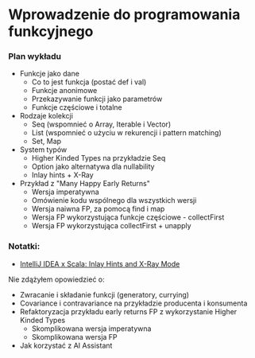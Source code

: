 # Wprowadzenie do programowania funkcyjnego

### Plan wykładu
* Funkcje jako dane
  * Co to jest funkcja (postać def i val)
  * Funkcje anonimowe
  * Przekazywanie funkcji jako parametrów
  * Funkcje częściowe i totalne
* Rodzaje kolekcji
  * Seq (wspomnieć o Array, Iterable i Vector)
  * List (wspomnieć o użyciu w rekurencji i pattern matching)
  * Set, Map
* System typów
  * Higher Kinded Types na przykładzie Seq
  * Option jako alternatywa dla nullability
  * Inlay hints + X-Ray
* Przykład z "Many Happy Early Returns"
  * Wersja imperatywna
  * Omówienie kodu wspólnego dla wszystkich wersji
  * Wersja naiwna FP, za pomocą find i map
  * Wersja FP wykorzystująca funkcje częściowe - collectFirst
  * Wersja FP wykorzystująca collectFirst + unapply


### Notatki:
* [IntelliJ IDEA x Scala: Inlay Hints and X-Ray Mode](https://www.youtube.com/watch?v=akKLlEcCSBg)

Nie zdążyłem opowiedzieć o:
* Zwracanie i składanie funkcji (generatory, currying)
* Covariance i contravariance na przykładzie producenta i konsumenta
* Refaktoryzacja przykładu early returns FP z wykorzystanie Higher Kinded Types
  * Skomplikowana wersja imperatywna
  * Skomplikowana wersja FP
* Jak korzystać z AI Assistant 